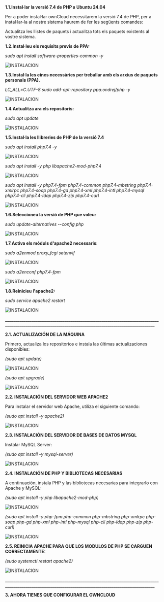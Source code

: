 **1.1.Instal·lar la versió 7.4 de PHP a Ubuntu 24.04**

Per a poder instal·lar ownCloud necessitarem la versió 7.4 de PHP, per a instal·lar-la al nostre sistema haurem de fer les següents comandes:

Actualitza les llistes de paquets i actualitza tots els paquets existents al vostre sistema.

**1.2.Instal·leu els requisits previs de PPA:**

*sudo apt install software-properties-common -y*

![INSTALACION](FOTO1.png)


**1.3.Instal·la les eines necessàries per treballar amb els arxius de paquets personals (PPA).**

*LC_ALL=C.UTF-8 sudo add-apt-repository ppa:ondrej/php -y*

![INSTALACION](FOTO2.png)


**1.4.Actualitza ara els repositoris:**

*sudo apt update*

![INSTALACION](FOTO3.png)


**1.5.Instal·la les llibreries de PHP de la versió 7.4**

*sudo apt install php7.4 -y*

![INSTALACION](FOTO4.png)


*sudo apt install -y php libapache2-mod-php7.4*

![INSTALACION](FOTO5.png)


*sudo apt install -y php7.4-fpm php7.4-common php7.4-mbstring php7.4-xmlrpc php7.4-soap php7.4-gd php7.4-xml php7.4-intl php7.4-mysql php7.4-cli php7.4-ldap php7.4-zip php7.4-curl*

![INSTALACION](FOTO6.png)


**1.6.Seleccioneu la versió de PHP que voleu:**

*sudo update-alternatives --config php*

![INSTALACION](FOTO7.png)


**1.7.Activa els mòduls d'apache2 necessaris:**

*sudo a2enmod proxy_fcgi setenvif*

![INSTALACION](FOTO8.png)


*sudo a2enconf php7.4-fpm*

![INSTALACION](FOTO9.png)


**1.8.Reinicieu l'apache2:**

*sudo service apache2 restart*

![INSTALACION](FOTO10.png)


**____________________________________________________________________________________________________________________________________________________**

**2.1. ACTUALIZACIÓN DE LA MÁQUINA**

Primero, actualiza los repositorios e instala las últimas actualizaciones disponibles:

*(sudo apt update)*

![INSTALACION](fotito1.png)


*(sudo apt upgrade)*

![INSTALACION](fotito2.png)


**2.2. INSTALACIÓN DEL SERVIDOR WEB APACHE2**

Para instalar el servidor web Apache, utiliza el siguiente comando:

*(sudo apt install -y apache2)*

![INSTALACION](fotito3.png)


**2.3. INSTALACIÓN DEL SERVIDOR DE BASES DE DATOS MYSQL**

Instalar MySQL Server:

*(sudo apt install -y mysql-server)*

![INSTALACION](fotito4.png)


**2.4. INSTALACIÓN DE PHP Y BIBLIOTECAS NECESARIAS**

A continuación, instala PHP y las bibliotecas necesarias para integrarlo con Apache y MySQL:

*(sudo apt install -y php libapache2-mod-php)*

![INSTALACION](fotito4.png)


*(sudo apt install -y php-fpm php-common php-mbstring php-xmlrpc php-soap php-gd php-xml php-intl php-mysql php-cli php-ldap php-zip php-curl)*

![INSTALACION](fotito5.png)


**2.5. REINICIA APACHE PARA QUE LOS MODULOS DE PHP SE CARGUEN CORRECTAMENTE:**

*(sudo systemctl restart apache2)*

![INSTALACION](fotito6.png)


**____________________________________________________________________________________________________________________________________________________**

**3. AHORA TIENES QUE CONFIGURAR EL OWNCLOUD**
